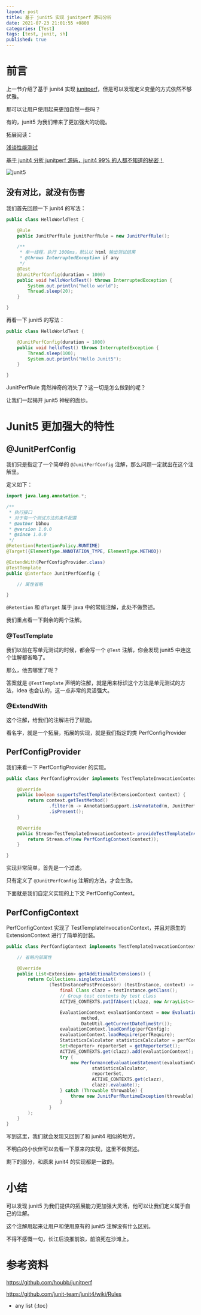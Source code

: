 ```yaml
---
layout: post
title: 基于 junit5 实现 junitperf 源码分析
date: 2021-07-23 21:01:55 +0800
categories: [Test]
tags: [test, junit, sh]
published: true
---
```


# 前言

上一节介绍了基于 junit4 实现 [junitperf](https://github.com/houbb/junitperf)，但是可以发现定义变量的方式依然不够优雅。

那可以让用户使用起来更加自然一些吗？

有的，junit5 为我们带来了更加强大的功能。

拓展阅读：

[浅谈性能测试](http://houbb.github.io/2021/07/23/junit-performance-overview)

[基于 junit4 分析 junitperf 源码，junit4 99% 的人都不知道的秘密！](http://houbb.github.io/2021/07/23/junit-performance-junit4)

![junit5](https://img-blog.csdnimg.cn/cc90ab578e154833b6e9970d1ce3d9d4.jpg)

## 没有对比，就没有伤害

我们首先回顾一下 junit4 的写法：

```java
public class HelloWorldTest {

    @Rule
    public JunitPerfRule junitPerfRule = new JunitPerfRule();

    /**
     * 单一线程，执行 1000ms，默认以 html 输出测试结果
     * @throws InterruptedException if any
     */
    @Test
    @JunitPerfConfig(duration = 1000)
    public void helloWorldTest() throws InterruptedException {
        System.out.println("hello world");
        Thread.sleep(20);
    }

}
```

再看一下 junit5 的写法：

```java
public class HelloWorldTest {

    @JunitPerfConfig(duration = 1000)
    public void helloTest() throws InterruptedException {
        Thread.sleep(100);
        System.out.println("Hello Junit5");
    }

}
```

JunitPerfRule 竟然神奇的消失了？这一切是怎么做到的呢？

让我们一起揭开 junit5 神秘的面纱。

# Junit5 更加强大的特性

## @JunitPerfConfig

我们只是指定了一个简单的 `@JunitPerfConfig` 注解，那么问题一定就出在这个注解里。

定义如下：

```java
import java.lang.annotation.*;

/**
 * 执行接口
 * 对于每一个测试方法的条件配置
 * @author bbhou
 * @version 1.0.0
 * @since 1.0.0
 */
@Retention(RetentionPolicy.RUNTIME)
@Target({ElementType.ANNOTATION_TYPE, ElementType.METHOD})

@ExtendWith(PerfConfigProvider.class)
@TestTemplate
public @interface JunitPerfConfig {

    // 属性省略

}
```

`@Retention` 和 `@Target` 属于 java 中的常规注解，此处不做赘述。

我们重点看一下剩余的两个注解。

### @TestTemplate

我们以前在写单元测试的时候，都会写一个 `@Test` 注解，你会发现 junit5 中连这个注解都省略了。

那么，他去哪里了呢？

答案就是 `@TestTemplate` 声明的注解，就是用来标识这个方法是单元测试的方法，idea 也会认的，这一点非常的灵活强大。

### @ExtendWith

这个注解，给我们的注解进行了赋能。

看名字，就是一个拓展，拓展的实现，就是我们指定的类 PerfConfigProvider

## PerfConfigProvider

我们来看一下 PerfConfigProvider 的实现。

```java
public class PerfConfigProvider implements TestTemplateInvocationContextProvider {

    @Override
    public boolean supportsTestTemplate(ExtensionContext context) {
        return context.getTestMethod()
                .filter(m -> AnnotationSupport.isAnnotated(m, JunitPerfConfig.class))
                .isPresent();
    }

    @Override
    public Stream<TestTemplateInvocationContext> provideTestTemplateInvocationContexts(ExtensionContext context) {
        return Stream.of(new PerfConfigContext(context));
    }

}
```

实现非常简单，首先是一个过滤。

只有定义了 `@JunitPerfConfig` 注解的方法，才会生效。

下面就是我们自定义实现的上下文 PerfConfigContext。

## PerfConfigContext

PerfConfigContext 实现了 TestTemplateInvocationContext，并且对原生的 ExtensionContext 进行了简单的封装。
 
```java
public class PerfConfigContext implements TestTemplateInvocationContext {

    // 省略内部属性

    @Override
    public List<Extension> getAdditionalExtensions() {
        return Collections.singletonList(
                (TestInstancePostProcessor) (testInstance, context) -> {
                    final Class clazz = testInstance.getClass();
                    // Group test contexts by test class
                    ACTIVE_CONTEXTS.putIfAbsent(clazz, new ArrayList<>());

                    EvaluationContext evaluationContext = new EvaluationContext(testInstance,
                            method,
                            DateUtil.getCurrentDateTimeStr());
                    evaluationContext.loadConfig(perfConfig);
                    evaluationContext.loadRequire(perfRequire);
                    StatisticsCalculator statisticsCalculator = perfConfig.statistics().newInstance();
                    Set<Reporter> reporterSet = getReporterSet();
                    ACTIVE_CONTEXTS.get(clazz).add(evaluationContext);
                    try {
                        new PerformanceEvaluationStatement(evaluationContext,
                                statisticsCalculator,
                                reporterSet,
                                ACTIVE_CONTEXTS.get(clazz),
                                clazz).evaluate();
                    } catch (Throwable throwable) {
                        throw new JunitPerfRuntimeException(throwable);
                    }
                }
        );
    }
}
```

写到这里，我们就会发现又回到了和 junit4 相似的地方。

不明白的小伙伴可以去看一下原来的实现，这里不做赘述。

剩下的部分，和原来  junit4 的实现都是一致的。


# 小结

可以发现 junit5 为我们提供的拓展能力更加强大灵活，他可以让我们定义属于自己的注解。

这个注解用起来让用户和使用原有的 junit5 注解没有什么区别。

不得不感慨一句，长江后浪推前浪，前浪死在沙滩上。

# 参考资料

https://github.com/houbb/junitperf

https://github.com/junit-team/junit4/wiki/Rules

* any list
{:toc}